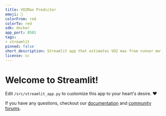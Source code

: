 ```yaml
---
title: VO2Max Predictor
emoji: 🚀
colorFrom: red
colorTo: red
sdk: docker
app_port: 8501
tags:
- streamlit
pinned: false
short_description: Streamlit app that estimates VO2 max from runner metrics
license: cc
---
```


# Welcome to Streamlit!

Edit `/src/streamlit_app.py` to customize this app to your heart's desire. :heart:

If you have any questions, checkout our [documentation](https://docs.streamlit.io) and [community
forums](https://discuss.streamlit.io).
